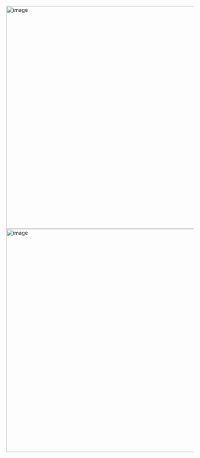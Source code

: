 <img width="598" alt="image" src="https://github.com/user-attachments/assets/e3cf3c97-b4fd-485c-9053-85edc6bc1219" /><br>
<img width="599" alt="image" src="https://github.com/user-attachments/assets/9059785c-4274-4e20-94ac-3fcdd4c10cb3" />

